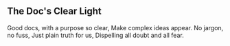 ## The Doc's Clear Light

Good docs, with a purpose so clear,
Make complex ideas appear.
No jargon, no fuss,
Just plain truth for us,
Dispelling all doubt and all fear.
